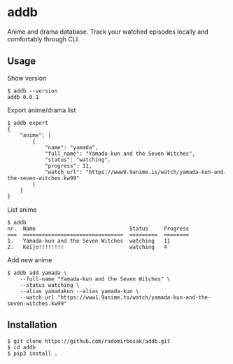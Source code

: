 # addb #

Anime and drama database. Track your watched episodes locally and comfortably through CLI.


## Usage ##

Show version
```console
$ addb --version
addb 0.0.1
```

Export anime/drama list
```console
$ addb export
{
	"anime": [
		{
			"name": "yamada",
			"full_name": "Yamada-kun and the Seven Witches",
			"status": "watching",
			"progress": 11,
			"watch_url": "https://www9.9anime.is/watch/yamada-kun-and-the-seven-witches.kw99"
		}
	]
}
```

List anime
```console
$ addb
nr.  Name                              Status     Progress
===  ================================  =========  ========
1.   Yamada-kun and the Seven Witches  watching   11
2.   Keijo!!!!!!!!                     watching   4
```

Add new anime
```console
$ addb add yamada \
	--full-name "Yamada-kun and the Seven Witches" \
	--status watching \
	--alias yamadakun --alias yamada-kun \
	--watch-url "https://www1.9anime.to/watch/yamada-kun-and-the-seven-witches.kw99"
```

## Installation ##

```console
$ git clone https://github.com/radomirbosak/addb.git
$ cd addb
$ pip3 install .
```
